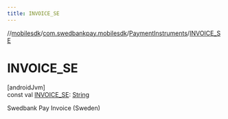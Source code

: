 ```yaml
---
title: INVOICE_SE
---
```

//[mobilesdk](../../../index.html)/[com.swedbankpay.mobilesdk](../index.html)/[PaymentInstruments](index.html)/[INVOICE_SE](-i-n-v-o-i-c-e_-s-e.html)



# INVOICE_SE



[androidJvm]\
const val [INVOICE_SE](-i-n-v-o-i-c-e_-s-e.html): [String](https://kotlinlang.org/api/latest/jvm/stdlib/kotlin/-string/index.html)



Swedbank Pay Invoice (Sweden)




